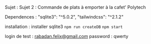 Sujet : Sujet 2 : Commande de plats à emporter à la cafet' Polytech

Dependences : 
    "sqlite3": "^5.0.2",
    "tailwindcss": "^2.1.2"

installation :
installer sqlite3
`npm run createDB`
`npm start`

login de test : rabadan.felix@gmail.com
password : qwerty
